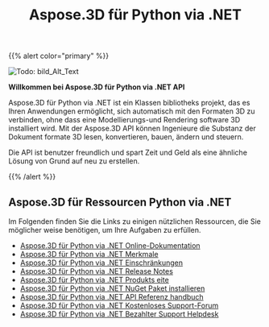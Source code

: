 ﻿---
title: Aspose.3D für Python via .NET
type: docs
description: Aspose.3D für Python via .NET ist ein Klassen bibliotheks projekt, das es Ihren Anwendungen ermöglicht, sich automatisch mit den Formaten 3D zu verbinden, ohne dass eine Modellierungs-und Rendering software 3D installiert wird. Mit der Aspose.3D API können Ingenieure die Substanz der Dokument formate 3D lesen, konvertieren, bauen, ändern und steuern.
weight: 30
url: /de/python-net/
is_root: true
---
{{% alert color="primary" %}} 

![Todo: bild_Alt_Text](home_1.png)

**Willkommen bei Aspose.3D für Python via .NET API**

Aspose.3D für Python via .NET ist ein Klassen bibliotheks projekt, das es Ihren Anwendungen ermöglicht, sich automatisch mit den Formaten 3D zu verbinden, ohne dass eine Modellierungs-und Rendering software 3D installiert wird. Mit der Aspose.3D API können Ingenieure die Substanz der Dokument formate 3D lesen, konvertieren, bauen, ändern und steuern.

Die API ist benutzer freundlich und spart Zeit und Geld als eine ähnliche Lösung von Grund auf neu zu erstellen.

{{% /alert %}} 
## **Aspose.3D für Ressourcen Python via .NET**
Im Folgenden finden Sie die Links zu einigen nützlichen Ressourcen, die Sie möglicher weise benötigen, um Ihre Aufgaben zu erfüllen.

- [Aspose.3D für Python via .NET Online-Dokumentation](/3d/de/python-net/)
- [Aspose.3D für Python via .NET Merkmale](/3d/de/python-net/product-overview/#productoverview-richfeatures)
- [Aspose.3D für Python via .NET Einschränkungen](/3d/de/python-net/installation/#installation-systemrequirements)
- [Aspose.3D für Python via .NET Release Notes](/3d/de/python-net/release-notes/)
- [Aspose.3D für Python via .NET Produkts eite](https://products.aspose.com/3d/python-net/)
- [Aspose.3D für Python via .NET NuGet Paket installieren](https://www.nuget.org/packages/Aspose.3D/)
- [Aspose.3D für Python via .NET API Referenz handbuch](https://reference.aspose.com/3d/net)
- [Aspose.3D für Python via .NET Kostenloses Support-Forum](https://forum.aspose.com/c/3d/18)
- [Aspose.3D für Python via .NET Bezahlter Support Helpdesk](https://helpdesk.aspose.com/)
